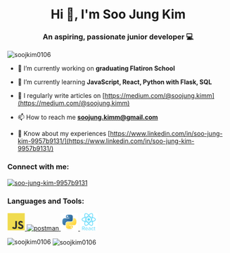 <h1 align="center">Hi 👋, I'm Soo Jung Kim</h1>
<h3 align="center">An aspiring, passionate junior developer 💻</h3>

<p align="left"> <img src="https://komarev.com/ghpvc/?username=soojkim0106&label=Profile%20views&color=0e75b6&style=flat" alt="soojkim0106" /> </p>

- 🔭 I’m currently working on **graduating Flatiron School**

- 🌱 I’m currently learning **JavaScript, React, Python with Flask, SQL**

- 📝 I regularly write articles on [https://medium.com/@soojung.kimm](https://medium.com/@soojung.kimm)

- 📫 How to reach me **soojung.kimm@gmail.com**

- 📄 Know about my experiences [https://www.linkedin.com/in/soo-jung-kim-9957b9131/](https://www.linkedin.com/in/soo-jung-kim-9957b9131/)

<h3 align="left">Connect with me:</h3>
<p align="left">
<a href="https://linkedin.com/in/soo-jung-kim-9957b9131" target="blank"><img align="center" src="https://raw.githubusercontent.com/rahuldkjain/github-profile-readme-generator/master/src/images/icons/Social/linked-in-alt.svg" alt="soo-jung-kim-9957b9131" height="30" width="40" /></a>
</p>

<h3 align="left">Languages and Tools:</h3>
<p align="left"> <a href="https://developer.mozilla.org/en-US/docs/Web/JavaScript" target="_blank" rel="noreferrer"> <img src="https://raw.githubusercontent.com/devicons/devicon/master/icons/javascript/javascript-original.svg" alt="javascript" width="40" height="40"/> </a> <a href="https://postman.com" target="_blank" rel="noreferrer"> <img src="https://www.vectorlogo.zone/logos/getpostman/getpostman-icon.svg" alt="postman" width="40" height="40"/> </a> <a href="https://www.python.org" target="_blank" rel="noreferrer"> <img src="https://raw.githubusercontent.com/devicons/devicon/master/icons/python/python-original.svg" alt="python" width="40" height="40"/> </a> <a href="https://reactjs.org/" target="_blank" rel="noreferrer"> <img src="https://raw.githubusercontent.com/devicons/devicon/master/icons/react/react-original-wordmark.svg" alt="react" width="40" height="40"/> </a> </p>

<p><img align="left" src="https://github-readme-stats.vercel.app/api/top-langs?username=soojkim0106&show_icons=true&locale=en&layout=compact" alt="soojkim0106" /></p>

<p>&nbsp;<img align="center" src="https://github-readme-stats.vercel.app/api?username=soojkim0106&show_icons=true&locale=en" alt="soojkim0106" /></p>
